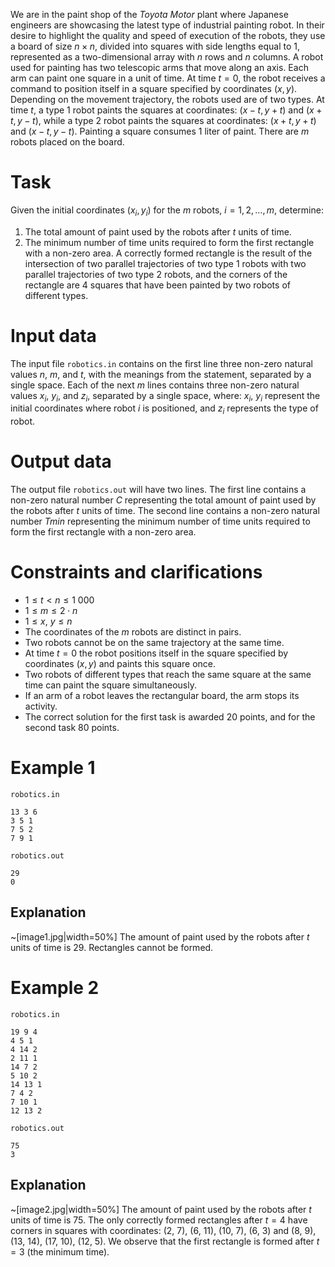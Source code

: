 We are in the paint shop of the *Toyota Motor* plant where Japanese engineers are showcasing the latest type of industrial painting robot. In their desire to highlight the quality and speed of execution of the robots, they use a board of size $n \times n$, divided into squares with side lengths equal to $1$, represented as a two-dimensional array with $n$ rows and $n$ columns.
A robot used for painting has two telescopic arms that move along an axis. Each arm can paint one square in a unit of time. At time $t=0$, the robot receives a command to position itself in a square specified by coordinates $(x, y)$. Depending on the movement trajectory, the robots used are of two types. At time $t$, a type $1$ robot paints the squares at coordinates: $(x-t, y+t)$ and $(x+t, y-t)$, while a type $2$ robot paints the squares at coordinates: $(x+t, y+t)$ and $(x-t, y-t)$. Painting a square consumes $1$ liter of paint. There are $m$ robots placed on the board.

# Task
Given the initial coordinates $(x_{i}, y_{i})$ for the $m$ robots, $i=1, 2, \ldots, m$, determine:
1. The total amount of paint used by the robots after $t$ units of time.
2. The minimum number of time units required to form the first rectangle with a non-zero area. A correctly formed rectangle is the result of the intersection of two parallel trajectories of two type $1$ robots with two parallel trajectories of two type $2$ robots, and the corners of the rectangle are $4$ squares that have been painted by two robots of different types.

# Input data
The input file `robotics.in` contains on the first line three non-zero natural values $n$, $m$, and $t$, with the meanings from the statement, separated by a single space. Each of the next $m$ lines contains three non-zero natural values $x_{i}$, $y_{i}$, and $z_{i}$, separated by a single space, where: $x_{i}$, $y_{i}$ represent the initial coordinates where robot $i$ is positioned, and $z_{i}$ represents the type of robot.

# Output data
The output file `robotics.out` will have two lines.
The first line contains a non-zero natural number $C$ representing the total amount of paint used by the robots after $t$ units of time.
The second line contains a non-zero natural number $Tmin$ representing the minimum number of time units required to form the first rectangle with a non-zero area.

# Constraints and clarifications

* $1 \leq t < n \leq 1\ 000$
* $1 \leq m \leq 2 \cdot n$
* $1 \leq x, \ y \leq n$
* The coordinates of the $m$ robots are distinct in pairs.
* Two robots cannot be on the same trajectory at the same time.
* At time $t=0$ the robot positions itself in the square specified by coordinates $(x, y)$ and paints this square once.
* Two robots of different types that reach the same square at the same time can paint the square simultaneously.
* If an arm of a robot leaves the rectangular board, the arm stops its activity.
* The correct solution for the first task is awarded $20$ points, and for the second task $80$ points.

# Example 1

`robotics.in`
```
13 3 6
3 5 1
7 5 2
7 9 1
```

`robotics.out`
```
29
0
```

## Explanation

~[image1.jpg|width=50%]
The amount of paint used by the robots after $t$ units of time is $29$. Rectangles cannot be formed.

# Example 2

`robotics.in`
```
19 9 4
4 5 1
4 14 2
2 11 1
14 7 2
5 10 2
14 13 1
7 4 2
7 10 1
12 13 2
```

`robotics.out`
```
75
3
```

## Explanation

~[image2.jpg|width=50%]
The amount of paint used by the robots after $t$ units of time is $75$.
The only correctly formed rectangles after $t=4$ have corners in squares with coordinates: ($2$, $7$), ($6$, $11$), ($10$, $7$), ($6$, $3$) and ($8$, $9$), ($13$, $14$), ($17$, $10$), ($12$, $5$).
We observe that the first rectangle is formed after $t=3$ (the minimum time).